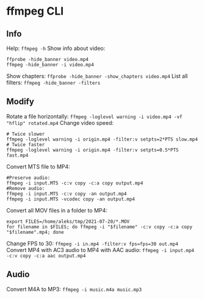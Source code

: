 # ffmpeg CLI

## Info
Help: `ffmpeg -h`
Show info about video:
```
ffprobe -hide_banner video.mp4
ffmpeg -hide_banner -i video.mp4
```
Show chapters: `ffprobe -hide_banner -show_chapters video.mp4`
List all filters: `ffmpeg -hide_banner -filters`

## Modify
Rotate a file horizontally: `ffmpeg -loglevel warning -i video.mp4 -vf "hflip" rotated.mp4`
Change video speed: 
```
# Twice slower
ffmpeg -loglevel warning -i origin.mp4 -filter:v setpts=2*PTS slow.mp4
# Twice faster
ffmpeg -loglevel warning -i origin.mp4 -filter:v setpts=0.5*PTS fast.mp4
```
Convert MTS file to MP4:
```
#Preserve audio:
ffmpeg -i input.MTS -c:v copy -c:a copy output.mp4
#Remove audio:
ffmpeg -i input.MTS -c:v copy -an output.mp4
ffmpeg -i input.MTS -vcodec copy -an output.mp4
```
Convert all MOV files in a folder to MP4:
```
export FILES=/home/aleks/tmp/2021-07-20/*.MOV
for filename in $FILES; do ffmpeg -i "$filename" -c:v copy -c:a copy "$filename".mp4; done
```
Change FPS to 30: `ffmpeg -i in.mp4 -filter:v fps=fps=30 out.mp4`
Convert MP4 with AC3 audio to MP4 with AAC audio: `ffmpeg -i input.mp4 -c:v copy -c:a aac output.mp4`

## Audio
Convert M4A to MP3: `ffmpeg -i music.m4a music.mp3`
